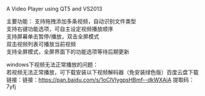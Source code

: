 A Video Player using QT5 and VS2013

主要功能：                                                                                                                                 支持拖拽添加多条视频，自动识别文件类型 																																																			
支持右键功能选项，可自主设定视频播放顺序 																																																		
支持屏幕单击暂停/播放，双击全屏模式 																																																		
双击视频列表可播放当前视频 																																																		
支持全屏模式，全屏界面下的功能选项等待后期更新    																																															
                                                                                                                                          
windows下视频无法正常播放的问题：	
若视频无法正常播放，可下载安装以下视频解码器（免安装绿色版）百度云盘下载链接：链接：https://pan.baidu.com/s/1oClVIygpsHBmf--dkWXAiA 
提取码：7yfj 
